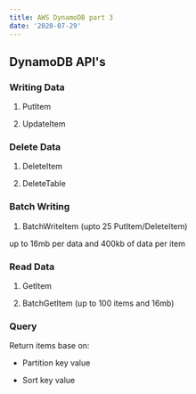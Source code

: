 ```yaml
---
title: AWS DynamoDB part 3
date: '2020-07-29'
---
```


## DynamoDB API's

### Writing Data

1. PutItem

2. UpdateItem

### Delete Data

1. DeleteItem

2. DeleteTable

### Batch Writing

1. BatchWriteItem (upto 25 PutItem/DeleteItem)

up to 16mb per data and 400kb of data per item

### Read Data

1. GetItem

2. BatchGetItem (up to 100 items and 16mb)

### Query

Return items base on:

- Partition key value

- Sort key value
